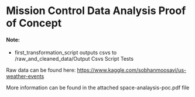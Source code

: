# Mission Control Data Analysis Proof of Concept

#### Note:
- first_transformation_script outputs csvs to /raw_and_cleaned_data/Output Csvs Script Tests

Raw data can be found here: 
https://www.kaggle.com/sobhanmoosavi/us-weather-events

More information can be found in the attached space-analaysis-poc.pdf file
